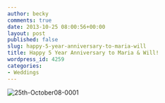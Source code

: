 ```yaml
---
author: becky
comments: true
date: 2013-10-25 08:00:56+00:00
layout: post
published: false
slug: happy-5-year-anniversary-to-maria-will
title: Happy 5 Year Anniversary to Maria & Will!
wordpress_id: 4259
categories:
- Weddings
---
```


![25th-October08-0001](http://www.beckyjenson.com/wp-content/uploads/2013/01/25th-October08-0001.jpg)
